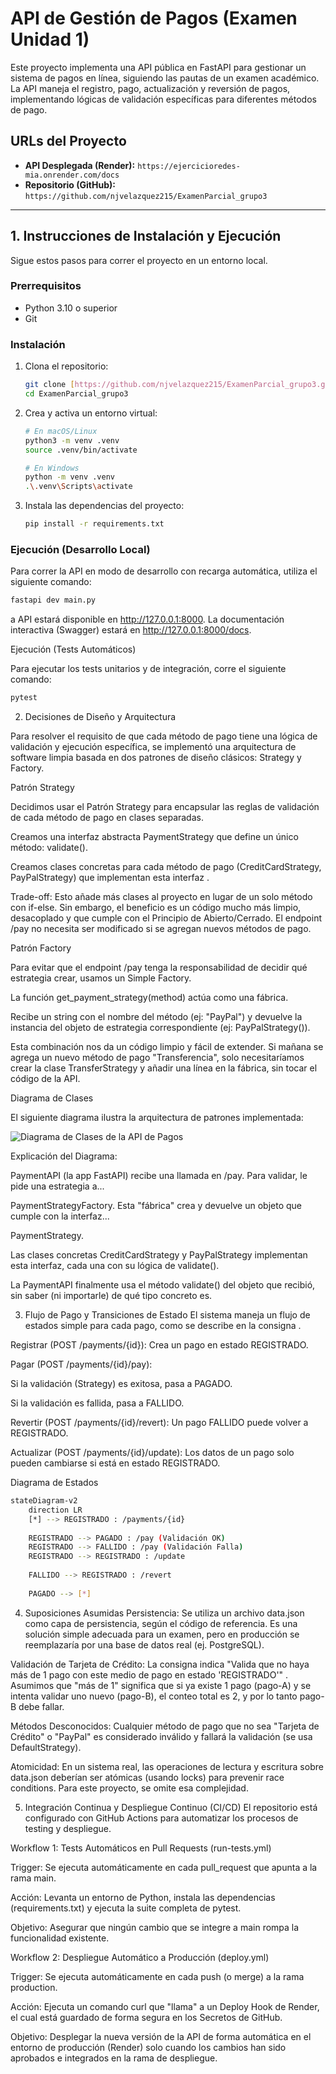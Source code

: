 # API de Gestión de Pagos (Examen Unidad 1)

Este proyecto implementa una API pública en FastAPI para gestionar un sistema de pagos en línea, siguiendo las pautas de un examen académico. La API maneja el registro, pago, actualización y reversión de pagos, implementando lógicas de validación específicas para diferentes métodos de pago.

## URLs del Proyecto

* **API Desplegada (Render):** `https://ejercicioredes-mia.onrender.com/docs`
* **Repositorio (GitHub):** `https://github.com/njvelazquez215/ExamenParcial_grupo3`

---

## 1. Instrucciones de Instalación y Ejecución

Sigue estos pasos para correr el proyecto en un entorno local.

### Prerrequisitos

* Python 3.10 o superior
* Git

### Instalación

1.  Clona el repositorio:
    ```bash
    git clone [https://github.com/njvelazquez215/ExamenParcial_grupo3.git](https://github.com/njvelazquez215/ExamenParcial_grupo3.git)
    cd ExamenParcial_grupo3
    ```
2.  Crea y activa un entorno virtual:
    ```bash
    # En macOS/Linux
    python3 -m venv .venv
    source .venv/bin/activate
    
    # En Windows
    python -m venv .venv
    .\.venv\Scripts\activate
    ```
3.  Instala las dependencias del proyecto:
    ```bash
    pip install -r requirements.txt
    ```

### Ejecución (Desarrollo Local)

Para correr la API en modo de desarrollo con recarga automática, utiliza el siguiente comando:

```bash
fastapi dev main.py
```

a API estará disponible en http://127.0.0.1:8000. La documentación interactiva (Swagger) estará en http://127.0.0.1:8000/docs.

Ejecución (Tests Automáticos)

Para ejecutar los tests unitarios y de integración, corre el siguiente comando:

```bash
pytest
```

2. Decisiones de Diseño y Arquitectura 

Para resolver el requisito de que cada método de pago tiene una lógica de validación y ejecución específica, se implementó una arquitectura de software limpia basada en dos patrones de diseño clásicos: Strategy y Factory.

Patrón Strategy

Decidimos usar el Patrón Strategy para encapsular las reglas de validación de cada método de pago en clases separadas.

Creamos una interfaz abstracta PaymentStrategy que define un único método: validate().

Creamos clases concretas para cada método de pago (CreditCardStrategy, PayPalStrategy) que implementan esta interfaz .

Trade-off: Esto añade más clases al proyecto en lugar de un solo método con if-else. Sin embargo, el beneficio es un código mucho más limpio, desacoplado y que cumple con el Principio de Abierto/Cerrado. El endpoint /pay no necesita ser modificado si se agregan nuevos métodos de pago.

Patrón Factory

Para evitar que el endpoint /pay tenga la responsabilidad de decidir qué estrategia crear, usamos un Simple Factory.

La función get_payment_strategy(method) actúa como una fábrica.

Recibe un string con el nombre del método (ej: "PayPal") y devuelve la instancia del objeto de estrategia correspondiente (ej: PayPalStrategy()).

Esta combinación nos da un código limpio y fácil de extender. Si mañana se agrega un nuevo método de pago "Transferencia", solo necesitaríamos crear la clase TransferStrategy y añadir una línea en la fábrica, sin tocar el código de la API.

Diagrama de Clases

El siguiente diagrama ilustra la arquitectura de patrones implementada:

![Diagrama de Clases de la API de Pagos](./diagrama/DiagramaClases.png)

Explicación del Diagrama:

PaymentAPI (la app FastAPI) recibe una llamada en /pay. Para validar, le pide una estrategia a...

PaymentStrategyFactory. Esta "fábrica" crea y devuelve un objeto que cumple con la interfaz...

PaymentStrategy.

Las clases concretas CreditCardStrategy y PayPalStrategy implementan esta interfaz, cada una con su lógica de validate().

La PaymentAPI finalmente usa el método validate() del objeto que recibió, sin saber (ni importarle) de qué tipo concreto es.

3. Flujo de Pago y Transiciones de Estado
El sistema maneja un flujo de estados simple para cada pago, como se describe en la consigna .

Registrar (POST /payments/{id}): Crea un pago en estado REGISTRADO.

Pagar (POST /payments/{id}/pay):

Si la validación (Strategy) es exitosa, pasa a PAGADO.

Si la validación es fallida, pasa a FALLIDO.

Revertir (POST /payments/{id}/revert): Un pago FALLIDO puede volver a REGISTRADO.

Actualizar (POST /payments/{id}/update): Los datos de un pago solo pueden cambiarse si está en estado REGISTRADO.

Diagrama de Estados

```bash
stateDiagram-v2
    direction LR
    [*] --> REGISTRADO : /payments/{id}
    
    REGISTRADO --> PAGADO : /pay (Validación OK)
    REGISTRADO --> FALLIDO : /pay (Validación Falla)
    REGISTRADO --> REGISTRADO : /update
    
    FALLIDO --> REGISTRADO : /revert
    
    PAGADO --> [*]
```

4. Suposiciones Asumidas
Persistencia: Se utiliza un archivo data.json como capa de persistencia, según el código de referencia. Es una solución simple adecuada para un examen, pero en producción se reemplazaría por una base de datos real (ej. PostgreSQL).

Validación de Tarjeta de Crédito: La consigna indica "Valida que no haya más de 1 pago con este medio de pago en estado 'REGISTRADO'" . Asumimos que "más de 1" significa que si ya existe 1 pago (pago-A) y se intenta validar uno nuevo (pago-B), el conteo total es 2, y por lo tanto pago-B debe fallar.

Métodos Desconocidos: Cualquier método de pago que no sea "Tarjeta de Crédito" o "PayPal" es considerado inválido y fallará la validación (se usa DefaultStrategy).

Atomicidad: En un sistema real, las operaciones de lectura y escritura sobre data.json deberían ser atómicas (usando locks) para prevenir race conditions. Para este proyecto, se omite esa complejidad.

5. Integración Continua y Despliegue Continuo (CI/CD)
El repositorio está configurado con GitHub Actions para automatizar los procesos de testing y despliegue.

Workflow 1: Tests Automáticos en Pull Requests (run-tests.yml)

Trigger: Se ejecuta automáticamente en cada pull_request que apunta a la rama main.

Acción: Levanta un entorno de Python, instala las dependencias (requirements.txt) y ejecuta la suite completa de pytest.

Objetivo: Asegurar que ningún cambio que se integre a main rompa la funcionalidad existente.

Workflow 2: Despliegue Automático a Producción (deploy.yml)

Trigger: Se ejecuta automáticamente en cada push (o merge) a la rama production.

Acción: Ejecuta un comando curl que "llama" a un Deploy Hook de Render, el cual está guardado de forma segura en los Secretos de GitHub.

Objetivo: Desplegar la nueva versión de la API de forma automática en el entorno de producción (Render) solo cuando los cambios han sido aprobados e integrados en la rama de despliegue.